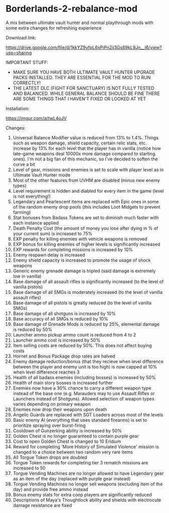 # Borderlands-2-rebalance-mod
A mix between ultimate vault hunter and normal playthrough mods with some extra changes for refreshing experience

Download link:

https://drive.google.com/file/d/1kkYZ9yfpL6xPiPn2ij3Gs69kL9Jn__l6/view?usp=sharing

IMPORTANT STUFF:

* MAKE SURE YOU HAVE BOTH ULTIMATE VAULT HUNTER UPGRADE PACKS INSTALLED. THEY ARE ESSENTIAL FOR THE MOD TO RUN CORRECTLY!
* THE LATEST DLC (FIGHT FOR SANCTUARY) IS NOT FULLY TESTED AND BALANCED. WHILE GENERAL BALANCE SHOULD BE FINE THERE ARE SOME THINGS THAT I HAVEN'T FIXED OR LOOKED AT YET

Installation:

https://imgur.com/a/twL4oJV

Changes:

1. Universal Balance Modifier value is reduced from 13% to 1.4%. Things such as weapon damage, shield capacity, certain relic stats, etc. increase by 13% for each level that the player has in vanilla (notice how late-game weapons deal 10000x more damage compared to starting ones). I'm not a big fan of this mechanic, so I've decided to soften the curve a bit
2. Level of gear, missions and enemies is set to scale with player level as in Ultimate Vault Hunter mode
3. Most of the other features from UVHM are disabled (minus new enemy types)
4. Level requirement is hidden and diabled for every item in the game (level is not everything!)
5. Legendary and Pearlescent items are replaced with Epic ones in some of the random enemy drop pools (this includes Loot Midgets to prevent farming)
6. Stat bonuses from Badass Tokens are set to diminish much faster with each instance applied
7. Death Penalty Cost (the amount of money you lose after dying in % of your current sum) is increased to 75%
8. EXP penalty for killing enemies with vehicle weapons is removed
9. EXP bonus for killing enemies of higher levels is significantly increased
10. EXP rewards for completing missions is increased by 10%
11. Enemy respawn delay is increased
12. Enemy shield capacity is increased to promote the usage of shock weapons
13. Generic enemy grenade damage is tripled (said damage is extremely low in vanilla)
14. Base damage of all assault rifles is significantly increased (to the level of vanilla pistols)
15. Base damage of all SMGs is moderately increased (to the level of vanilla assault rifles)
16. Base damage of all pistols is greatly reduced (to the level of vanilla SMGs)
17. Base damage of all shotguns is increased by 10%
18. Base accuracy of all SMGs is reduced by 10%
19. Base damage of Grenade Mods is reduced by 25%, elemental damage is reduced by 50%
20. Launcher ammo pickup ammo count is reduced from 4 to 2
21. Launcher ammo cost is increased by 50%
22. Item selling costs are reduced by 50%. This does not affect buying costs
23. Hornet and Bonus Package drop rates are halved
24. Enemy damage reduction/bonus (that they recieve when level difference between the player and enemy unit is too high) is now capped at 10% when level difference reaches 3
25. Health of all badass enemies (including bosses) is increased by 50%
26. Health of main story bosses is increased further 
27. Enemies now have a 30% chance to carry a different weapon type instead of the base one (e.g. Marauders may to use Assault Rifles or Launchers instead of Shotguns). Allowed selection of weapon types varies depending on primary weapon
28. Enemies now drop their weapons upon death
29. Angelic Guards are replaced with SGT Loaders across most of the levels
30. Basic enemy AI (everything that uses standard firearms) is set to prioritize spraying over burst-firing
31. Cooldown of Gunzerking ability is increased by 50%
32. Golden Chest is no longer guaranteed to contain purple gear
33. Cost to open Golden Chest is changed to 10 Eridium
34. Reward for completing 'More History of Simulated Violence' mission is changed to a choice between two random very rare items
35. All Torgue Token drops are doubled
36. Torgue Token rewards for completing tier 3 rematch missions are increased to 50
37. Torgue Vending Machines are no longer allowed to have Legendary gear as an item of the day (replaced with purple gear instead)
38. Torgue Vending Machines no longer sell weapons (excluding item of the day) and provide free ammo instead
39. Bonus enemy stats for extra coop players are significantly reduced
40. Descriptions of Maya's Thoughtlock ability and shields with electrocute damage resistance are fixed
